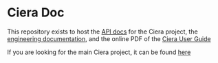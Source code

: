 Ciera Doc
=========

This repository exists to host the [API docs](https://xtuml.github.io/cieradoc/apidocs/latest/runtime/)
for the Ciera project, the [engineering documentation](./doc), and the online PDF of the
[Ciera User Guide](https://xtuml.github.io/cieradoc/userguide/en_US/CieraUserGuide.pdf)

If you are looking for the main Ciera project, it can be found
[here](https://github.com/xtuml/ciera)
